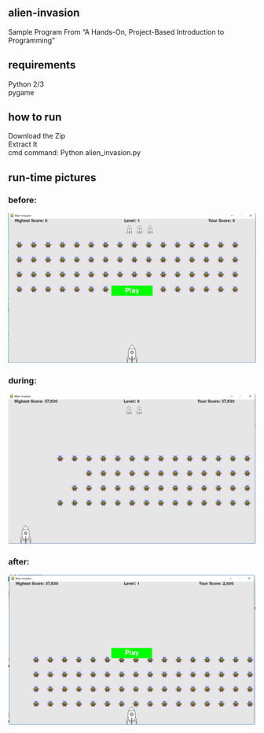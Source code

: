 ## alien-invasion
 Sample Program From “A Hands-On, Project-Based Introduction to Programming”
## requirements
 Python 2/3 <br>
 pygame
## how to run
 Download the Zip <br>
 Extract It <br>
 cmd command: Python alien_invasion.py <br>
## run-time pictures
 ### before: <br>
 ![image](https://github.com/Robert-xiaoqiang/alien-invasion/raw/master/run_time_pictures/beforeGame.jpg)
 
 ### during: <br>
 ![image](https://github.com/Robert-xiaoqiang/alien-invasion/raw/master/run_time_pictures/duringGame.jpg)
 
 ### after: <br>
 ![image](https://github.com/Robert-xiaoqiang/alien-invasion/raw/master/run_time_pictures/afterGame.jpg)
